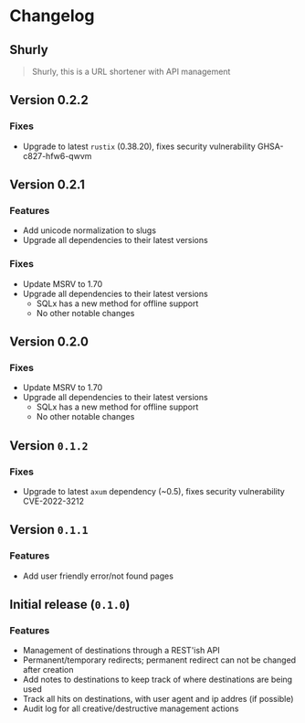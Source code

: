 # Changelog

## Shurly

> Shurly, this is a URL shortener with API management

## Version 0.2.2

### Fixes

-   Upgrade to latest `rustix` (0.38.20), fixes security vulnerability GHSA-c827-hfw6-qwvm

## Version 0.2.1

### Features

-   Add unicode normalization to slugs
-   Upgrade all dependencies to their latest versions

### Fixes

-   Update MSRV to 1.70
-   Upgrade all dependencies to their latest versions
    -   SQLx has a new method for offline support
    -   No other notable changes

## Version 0.2.0

### Fixes

-   Update MSRV to 1.70
-   Upgrade all dependencies to their latest versions
    -   SQLx has a new method for offline support
    -   No other notable changes

## Version `0.1.2`

### Fixes

-   Upgrade to latest `axum` dependency (~0.5), fixes security vulnerability CVE-2022-3212

## Version `0.1.1`

### Features

-   Add user friendly error/not found pages

## Initial release (`0.1.0`)

### Features

-   Management of destinations through a REST'ish API
-   Permanent/temporary redirects; permanent redirect can not be changed after creation
-   Add notes to destinations to keep track of where destinations are being used
-   Track all hits on destinations, with user agent and ip addres (if possible)
-   Audit log for all creative/destructive management actions

